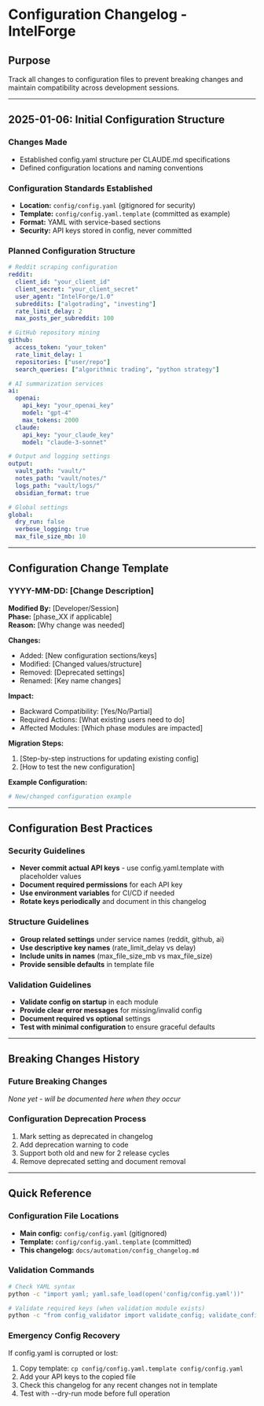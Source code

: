 # Configuration Changelog - IntelForge

## Purpose
Track all changes to configuration files to prevent breaking changes and maintain compatibility across development sessions.

---

## 2025-01-06: Initial Configuration Structure

### Changes Made
- Established config.yaml structure per CLAUDE.md specifications
- Defined configuration locations and naming conventions

### Configuration Standards Established
- **Location:** `config/config.yaml` (gitignored for security)
- **Template:** `config/config.yaml.template` (committed as example)
- **Format:** YAML with service-based sections
- **Security:** API keys stored in config, never committed

### Planned Configuration Structure
```yaml
# Reddit scraping configuration
reddit:
  client_id: "your_client_id"
  client_secret: "your_client_secret"
  user_agent: "IntelForge/1.0"
  subreddits: ["algotrading", "investing"]
  rate_limit_delay: 2
  max_posts_per_subreddit: 100

# GitHub repository mining
github:
  access_token: "your_token"
  rate_limit_delay: 1
  repositories: ["user/repo"]
  search_queries: ["algorithmic trading", "python strategy"]

# AI summarization services
ai:
  openai:
    api_key: "your_openai_key"
    model: "gpt-4"
    max_tokens: 2000
  claude:
    api_key: "your_claude_key"
    model: "claude-3-sonnet"

# Output and logging settings
output:
  vault_path: "vault/"
  notes_path: "vault/notes/"
  logs_path: "vault/logs/"
  obsidian_format: true

# Global settings
global:
  dry_run: false
  verbose_logging: true
  max_file_size_mb: 10
```

---

## Configuration Change Template

### YYYY-MM-DD: [Change Description]

**Modified By:** [Developer/Session]  
**Phase:** [phase_XX if applicable]  
**Reason:** [Why change was needed]  

**Changes:**
- Added: [New configuration sections/keys]
- Modified: [Changed values/structure]
- Removed: [Deprecated settings]
- Renamed: [Key name changes]

**Impact:**
- Backward Compatibility: [Yes/No/Partial]
- Required Actions: [What existing users need to do]
- Affected Modules: [Which phase modules are impacted]

**Migration Steps:**
1. [Step-by-step instructions for updating existing config]
2. [How to test the new configuration]

**Example Configuration:**
```yaml
# New/changed configuration example
```

---

## Configuration Best Practices

### Security Guidelines
- **Never commit actual API keys** - use config.yaml.template with placeholder values
- **Document required permissions** for each API key
- **Use environment variables** for CI/CD if needed
- **Rotate keys periodically** and document in this changelog

### Structure Guidelines
- **Group related settings** under service names (reddit, github, ai)
- **Use descriptive key names** (rate_limit_delay vs delay)
- **Include units in names** (max_file_size_mb vs max_file_size)
- **Provide sensible defaults** in template file

### Validation Guidelines
- **Validate config on startup** in each module
- **Provide clear error messages** for missing/invalid config
- **Document required vs optional** settings
- **Test with minimal configuration** to ensure graceful defaults

---

## Breaking Changes History

### Future Breaking Changes
*None yet - will be documented here when they occur*

### Configuration Deprecation Process
1. Mark setting as deprecated in changelog
2. Add deprecation warning to code
3. Support both old and new for 2 release cycles
4. Remove deprecated setting and document removal

---

## Quick Reference

### Configuration File Locations
- **Main config:** `config/config.yaml` (gitignored)
- **Template:** `config/config.yaml.template` (committed)
- **This changelog:** `docs/automation/config_changelog.md`

### Validation Commands
```bash
# Check YAML syntax
python -c "import yaml; yaml.safe_load(open('config/config.yaml'))"

# Validate required keys (when validation module exists)
python -c "from config_validator import validate_config; validate_config()"
```

### Emergency Config Recovery
If config.yaml is corrupted or lost:
1. Copy template: `cp config/config.yaml.template config/config.yaml`
2. Add your API keys to the copied file
3. Check this changelog for any recent changes not in template
4. Test with --dry-run mode before full operation